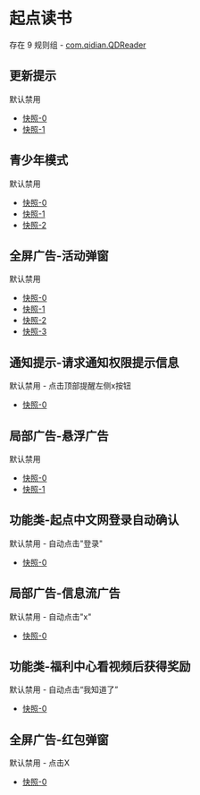 # 起点读书

存在 9 规则组 - [com.qidian.QDReader](/src/apps/com.qidian.QDReader.ts)

## 更新提示

默认禁用

- [快照-0](https://i.gkd.li/import/12641026)
- [快照-1](https://i.gkd.li/import/13116821)

## 青少年模式

默认禁用

- [快照-0](https://i.gkd.li/import/12640241)
- [快照-1](https://i.gkd.li/import/12709168)
- [快照-2](https://i.gkd.li/import/12905817)

## 全屏广告-活动弹窗

默认禁用

- [快照-0](https://i.gkd.li/import/12640195)
- [快照-1](https://i.gkd.li/import/12640158)
- [快照-2](https://i.gkd.li/import/12818198)
- [快照-3](https://i.gkd.li/import/13469004)

## 通知提示-请求通知权限提示信息

默认禁用 - 点击顶部提醒左侧x按钮

- [快照-0](https://i.gkd.li/import/12640242)

## 局部广告-悬浮广告

默认禁用

- [快照-0](https://i.gkd.li/import/12717032)
- [快照-1](https://i.gkd.li/import/13459031)

## 功能类-起点中文网登录自动确认

默认禁用 - 自动点击"登录"

- [快照-0](https://i.gkd.li/import/12903081)

## 局部广告-信息流广告

默认禁用 - 自动点击"x"

- [快照-0](https://i.gkd.li/import/13406169)

## 功能类-福利中心看视频后获得奖励

默认禁用 - 自动点击“我知道了”

- [快照-0](https://i.gkd.li/import/13606901)

## 全屏广告-红包弹窗

默认禁用 - 点击X

- [快照-0](https://i.gkd.li/import/13918466)
